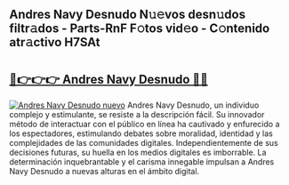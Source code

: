 ## Andres Navy Desnudo N𝚞𝚎vos desn𝚞dos filtr𝚊dos - Parts-RnF F𝚘tos vid𝚎o - C𝚘ntenido atr𝚊ctivo H7SAt

# <h2><a href="http://mbc8q8.tromn.icu/?c=Andres+Navy+Desnudo">🔗👉👉👉 Andres Navy Desnudo 🔗🔗</a></h2>

[![Andres Navy Desnudo nuevo](https://i.imgur.com/pEAQMta.gif)](http://mbc8q8.tromn.icu/?c=Andres+Navy+Desnudo)
Andres Navy Desnudo, un individuo complejo y estimulante, se resiste a la descripción fácil. Su innovador método de interactuar con el público en línea ha cautivado y enfurecido a los espectadores, estimulando debates sobre moralidad, identidad y las complejidades de las comunidades digitales. Independientemente de sus decisiones futuras, su huella en los medios digitales es imborrable. La determinación inquebrantable y el carisma innegable impulsan a Andres Navy Desnudo a nuevas alturas en el ámbito digital.
